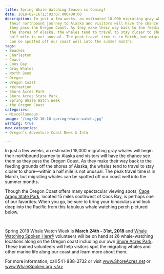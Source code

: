```yaml
---
title: Spring Whale Watching Season is Coming!
date: 2018-02-16T13:03:07.000+00:00
description: In just a few weeks, an estimated 18,000 migrating gray whales will begin
  their northbound journey to Alaska and visitors will have the chance see them as
  they pass the Oregon Coast. As they make their way back to the feeding grounds off
  the shores of Alaska, the whales tend to travel to stay closer to shore—within a
  half mile is not unusual. The peak travel time is in March, but migrating whales
  can be spotted off our coast well into the summer months.
tags:
- Beaches
- Charleston
- Coast
- Coos Bay
- Gray Whales
- North Bend
- Oregon
- Oregon Coast
- recreation
- Shore Acres Park
- Shore Acres State Park
- Spring Whale Watch Week
- the Oregon Coast
categories:
- Miscellaneous
image: "/img/02-16-18-spring-whale-watch.jpg"
warning: true
new_categories:
- Oregon's Adventure Coast News & Info

---
```

In just a few weeks, an estimated 18,000 migrating gray whales will begin their northbound journey to Alaska and visitors will have the chance see them as they pass the Oregon Coast. As they make their way back to the feeding grounds off the shores of Alaska, the whales tend to travel to stay closer to shore—within a half mile is not unusual. The peak travel time is in March, but migrating whales can be spotted off our coast well into the summer months.



Though the Oregon Coast offers many spectacular viewing spots, <a href="http://oregonsadventurecoast.com/2015/02/must-see-cape-arago-state-park/" target="_blank" rel="noopener noreferrer">Cape Arago State Park</a>, located 15 miles southwest of Coos Bay, is perhaps one of our favorites. When you go, be sure to bring your binoculars and look deep into the Pacific from this fabulous whale watching perch pictured below.



&nbsp;



Spring 2018 Whale Watch Week is <strong> March 24th - 31st, 2018</strong> and <a href="http://www.WhaleSpoken.org" target="_blank" rel="noopener noreferrer">Whale Watching Spoken Here®</a> volunteers will be on hand at 26 whale-watching locations along on the Oregon coast including our own <a href="http://www.ShoreAcres.net" target="_blank" rel="noopener noreferrer">Shore Acres Park</a>. These trained volunteers will help visitors spot the migrating whales and other marine life along our coast and learn more about them.



For more information, call 541-888-3732 or visit <a href="http://www.shoreacres.net/" target="_blank" rel="noopener noreferrer">www.ShoreAcres.net</a> or <a href="http://www.oregonstateparks.org/index.cfm?do=thingstodo.dsp_whaleWatching" target="_blank" rel="noopener noreferrer">www.WhaleSpoken.org.</a>